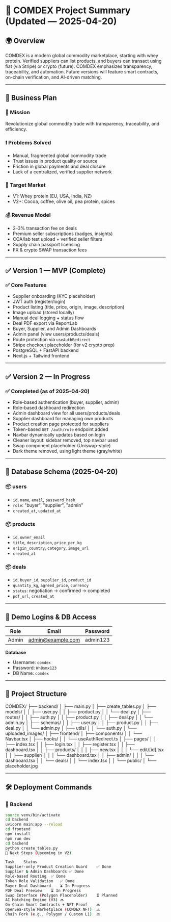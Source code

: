 # 🧾 COMDEX Project Summary (Updated — 2025-04-20)

## 🌍 Overview

COMDEX is a modern global commodity marketplace, starting with whey protein. Verified suppliers can list products, and buyers can transact using fiat (via Stripe) or crypto (future). COMDEX emphasizes transparency, traceability, and automation. Future versions will feature smart contracts, on-chain verification, and AI-driven matching.

---

## 🔹 Business Plan

### 🎯 Mission
Revolutionize global commodity trade with transparency, traceability, and efficiency.

### ❗ Problems Solved
- Manual, fragmented global commodity trade
- Trust issues in product quality or source
- Friction in global payments and deal closure
- Lack of a centralized, verified supplier network

### 🎯 Target Market
- V1: Whey protein (EU, USA, India, NZ)
- V2+: Cocoa, coffee, olive oil, pea protein, spices

### 💰 Revenue Model
- 2–3% transaction fee on deals
- Premium seller subscriptions (badges, insights)
- COA/lab test upload + verified seller filters
- Supply chain passport licensing
- FX & crypto SWAP transaction fees

---

## ✅ Version 1 — MVP (Complete)

### ✅ Core Features
- Supplier onboarding (KYC placeholder)
- JWT auth (register/login)
- Product listing (title, price, origin, image, description)
- Image upload (stored locally)
- Manual deal logging + status flow
- Deal PDF export via ReportLab
- Buyer, Supplier, and Admin Dashboards
- Admin panel (view users/products/deals)
- Route protection via `useAuthRedirect`
- Stripe checkout placeholder (for v2 crypto prep)
- PostgreSQL + FastAPI backend
- Next.js + Tailwind frontend

---

## ✅ Version 2 — In Progress

### ✅ Completed (as of 2025-04-20)
- Role-based authentication (buyer, supplier, admin)
- Role-based dashboard redirection
- Admin dashboard view for all users/products/deals
- Supplier dashboard for managing own products
- Product creation page protected for suppliers
- Token-based `GET /auth/role` endpoint added
- Navbar dynamically updates based on login
- Cleaner layout: sidebar removed, top navbar used
- Swap component placeholder (Uniswap-style)
- Dark theme removed, using light theme (gray/white)

---

## 🧱 Database Schema (2025-04-20)

### 📦 users
- `id`, `name`, `email`, `password_hash`
- `role`: "buyer", "supplier", "admin"
- `created_at`, `updated_at`

### 📦 products
- `id`, `owner_email`
- `title`, `description`, `price_per_kg`
- `origin_country`, `category`, `image_url`
- `created_at`

### 📦 deals
- `id`, `buyer_id`, `supplier_id`, `product_id`
- `quantity_kg`, `agreed_price`, `currency`
- `status`: negotiation → confirmed → completed
- `pdf_url`, `created_at`

---

## 🧪 Demo Logins & DB Access

| Role    | Email                  | Password  |
|---------|------------------------|-----------|
| Admin   | admin@example.com      | admin123  |

**Database**  
- Username: `comdex`  
- Password: `Wn8smx123`  
- DB Name: `comdex`  

---

## 📁 Project Structure

COMDEX/ ├── backend/ │ ├── main.py │ ├── create_tables.py │ ├── models/ │ │ ├── user.py │ │ ├── product.py │ │ └── deal.py │ ├── routes/ │ │ ├── auth.py │ │ ├── product.py │ │ ├── deal.py │ │ └── admin.py │ ├── schemas/ │ │ ├── user.py │ │ ├── product.py │ │ ├── deal.py │ │ └── admin.py │ ├── utils/ │ │ └── auth.py │ └── uploaded_images/ │ ├── frontend/ │ ├── components/ │ │ └── Navbar.tsx │ ├── hooks/ │ │ └── useAuthRedirect.ts │ ├── pages/ │ │ ├── index.tsx │ │ ├── login.tsx │ │ ├── register.tsx │ │ ├── dashboard.tsx │ │ ├── products/ │ │ │ ├── new.tsx │ │ │ └── edit/[id].tsx │ │ ├── supplier/ │ │ │ └── dashboard.tsx │ │ ├── admin/ │ │ │ └── dashboard.tsx │ │ └── deals/ │ │ └── index.tsx │ │ └── public/ │ └── placeholder.jpg

---

## 🛠 Deployment Commands

### 🔧 Backend
```bash
source venv/bin/activate
cd backend
uvicorn main:app --reload
cd frontend
npm install
npm run dev
cd backend
python create_tables.py
🚀 Next Steps (Upcoming in V2)

Task	Status
Supplier-only Product Creation Guard	✅ Done
Supplier & Admin Dashboards	✅ Done
Role-based Routing	✅ Done
Token Role Validation	✅ Done
Buyer Deal Dashboard	⏳ In Progress
PDF Deal Preview	⏳ In Progress
Swap Interface (Polygon Placeholder)	⏳ Planned
AI Matching Engine (V3)	🔜
On-Chain Smart Contracts + NFT Proof	🔜
OpenSea-style Marketplace (COMDEX NFT)	🔜
Chain Fork (e.g., Polygon / Custom L1)	🔜
